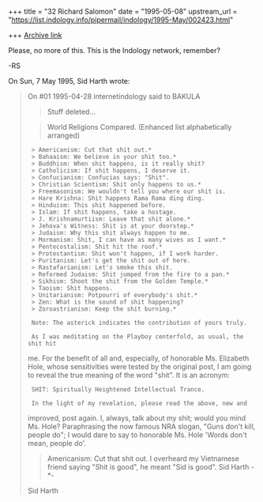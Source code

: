 +++
title = "32 Richard Salomon"
date = "1995-05-08"
upstream_url = "https://list.indology.info/pipermail/indology/1995-May/002423.html"

+++
[Archive link](https://list.indology.info/pipermail/indology/1995-May/002423.html)

Please, no more of this.  This is the Indology network, remember?

-RS

On Sun, 7 May 1995, Sid Harth wrote:

> On #01  1995-04-28 internetindology said to BAKULA
> 
>    > Stuff deleted...
> 
>    > World Religions Compared. (Enhanced list alphabetically arranged)
> 
>      > Americanism: Cut that shit out.*
>      > Bahaaism: We believe in your shit too.*
>      > Buddhism: When shit happens, is it really shit?
>      > Catholicism: If shit happens, I deserve it.
>      > Confucianism: Confucias says: "Shit".
>      > Christian Scientism: Shit only happens to us.*
>      > Freemasonism: We wouldn't tell you where our shit is.
>      > Hare Krishna: Shit happens Rama Rama ding ding.
>      > Hinduism: This shit happened before.
>      > Islam: If shit happens, take a hostage.
>      > J. Krishnamurtiism: Leave that shit alone.*
>      > Jehova's Witness: Shit is at your doorstep.*
>      > Judaism: Why this shit always happen to me.
>      > Mormanism: Shit, I can have as many wives as I want.*
>      > Pentecostalism: Shit hit the roof.*
>      > Protestantism: Shit won't happen, if I work harder.
>      > Puritanism: Let's get the shit out of here.
>      > Rastafarianism: Let's smoke this shit.
>      > Reformed Judaism: Shit jumped from the fire to a pan.*
>      > Sikhism: Shoot the shit from the Golden Temple.*
>      > Taoism: Shit happens.
>      > Unitarianism: Potpourri of everybody's shit.*
>      > Zen: What is the sound of shit happening?
>      > Zoroastrianism: Keep the shit burning.*
> 
>      Note: The asterick indicates the contribution of yours truly.
> 
>      As I was meditating on the Playboy centerfold, as usual, the shit hit
> me. For the benefit of all and, especially, of honorable Ms. Elizabeth Hole,
> whose sensitivities were tested by the original post, I am going to reveal
> the true meaning of the word "shit". It is an acronym:
> 
>      SHIT: Spiritually Heightened Intellectual Trance.
> 
>      In the light of my revelation, please read the above, new and
> improved, post again. I, always, talk about my shit; would you mind Ms.
> Hole?
>      Paraphrasing the now famous NRA slogan, "Guns don't kill, people do";
> I would dare to say to honorable Ms. Hole 'Words don't mean, people do'.
> 
> 
>    > Americanism: Cut that shit out.
>    > I overheard my Vietnamese friend saying "Shit is good", he meant "Sid
>    > is good".
>    > Sid Harth
>    > -*-
> 
> Sid Harth
> 
> 
>  
> 






